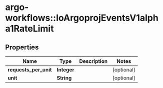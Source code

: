 # argo-workflows::IoArgoprojEventsV1alpha1RateLimit

## Properties
Name | Type | Description | Notes
------------ | ------------- | ------------- | -------------
**requests_per_unit** | **Integer** |  | [optional] 
**unit** | **String** |  | [optional] 


